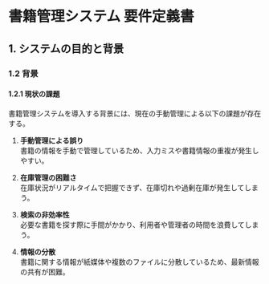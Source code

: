 # 書籍管理システム 要件定義書

## 1. システムの目的と背景

### 1.2 背景

#### 1.2.1 現状の課題

書籍管理システムを導入する背景には、現在の手動管理による以下の課題が存在する。

1. **手動管理による誤り**  
   書籍の情報を手動で管理しているため、入力ミスや書籍情報の重複が発生しやすい。

2. **在庫管理の困難さ**  
   在庫状況がリアルタイムで把握できず、在庫切れや過剰在庫が発生してしまう。

3. **検索の非効率性**  
   必要な書籍を探す際に手間がかかり、利用者や管理者の時間を浪費してしまう。

4. **情報の分散**  
   書籍に関する情報が紙媒体や複数のファイルに分散しているため、最新情報の共有が困難。
